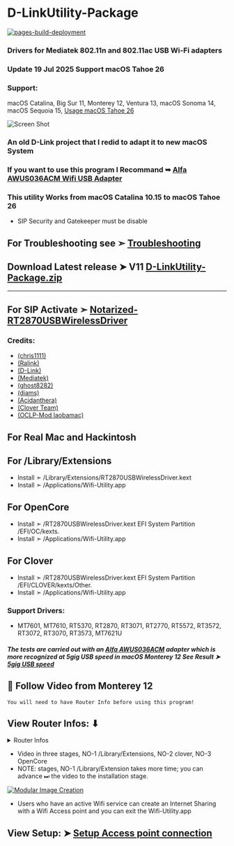 # D-LinkUtility-Package

[![pages-build-deployment](https://github.com/chris1111/D-LinkUtility-Package/actions/workflows/pages/pages-build-deployment/badge.svg)](https://github.com/chris1111/D-LinkUtility-Package/actions/workflows/pages/pages-build-deployment)

### Drivers for Mediatek 802.11n and 802.11ac USB Wi-Fi adapters

### Update 19 Jul 2025 Support macOS Tahoe 26

### Support: 
macOS Catalina, Big Sur 11, Monterey 12, Ventura 13, macOS Sonoma 14, macOS Sequoia 15, [Usage macOS Tahoe 26](https://github.com/chris1111/D-LinkUtility-Package/blob/main/Usage-macOS-Tahoe.md)

![Screen Shot](https://user-images.githubusercontent.com/6248794/160261973-91d444cb-3144-455b-96fa-2ba8bf464798.png)

### An old D-Link project that I redid to adapt it to new macOS System

### If you want to use this program I Recommand ➥ [Alfa AWUS036ACM Wifi USB Adapter](https://www.amazon.ca/Alfa-AWUS036ACM-Long-Range-Dual-Band-Wireless/dp/B073X6RL9D)

### This utility Works from macOS Catalina 10.15 to macOS Tahoe 26

- SIP Security and Gatekeeper must be disable

## For Troubleshooting see ➣ [Troubleshooting](https://github.com/chris1111/D-LinkUtility-Package/blob/main/Troubleshooting.md)

## Download Latest release ➤ V11 [D-LinkUtility-Package.zip](https://github.com/chris1111/D-LinkUtility-Package/releases/tag/V11)
----------------------------------------------------------------
## For SIP Activate ➣ [Notarized-RT2870USBWirelessDriver](https://github.com/chris1111/D-LinkUtility-Package/releases/download/V10/Notarized-RT2870USBWirelessDriver.zip)

### Credits: 
- [(chris1111)](https://github.com/chris1111) 
- [(Ralink)](https://en.wikipedia.org/wiki/Ralink)
- [(D-Link)](https://us.dlink.com/en/consumer) 
- [(Mediatek)](https://www.mediatek.com)
- [(ghost8282)](https://www.insanelymac.com/forum/profile/2241085-ghost8282/)
- [(djams)](https://github.com/djams2904)
- [(Acidanthera)](https://github.com/acidanthera)
- [(Clover Team)](https://github.com/CloverHackyColor/CloverBootloader)
- [(OCLP-Mod laobamac)](https://github.com/laobamac/OCLP-Mod)


## For Real Mac and Hackintosh
## For /Library/Extensions
- Install  ➣ /Library/Extensions/RT2870USBWirelessDriver.kext
- Install  ➣ /Applications/Wifi-Utility.app

## For OpenCore
- Install  ➣ /RT2870USBWirelessDriver.kext EFI System Partition /EFI/OC/kexts.
- Install  ➣ /Applications/Wifi-Utility.app

## For Clover
- Install  ➣ /RT2870USBWirelessDriver.kext EFI System Partition /EFI/CLOVER/kexts/Other.
- Install  ➣ /Applications/Wifi-Utility.app

### Support Drivers:
- MT7601, MT7610, RT5370, RT2870, RT3071, RT2770, RT5572, RT3572, RT3072, RT3070, RT3573, MT7621U

##### The tests are carried out with an [Alfa AWUS036ACM](https://www.amazon.ca/Alfa-AWUS036ACM-Long-Range-Dual-Band-Wireless/dp/B073X6RL9D) adapter which is more recognized at 5gig USB speed in macOS Monterey 12 See Result ➤  [5gig USB speed](https://user-images.githubusercontent.com/6248794/160301333-85e357d4-29ab-4520-b70f-970858cfec28.png)


## 🔽 Follow Video  from Monterey 12 
`You will need to have Router Info before using this program!`
## View Router Infos: ⬇︎
<details> 
  <summary>Router Infos</summary>
  
  ![RouterInfos](https://github.com/chris1111/D-LinkUtility-Package/assets/6248794/c3e00bdf-0757-4b40-83a1-713364b54e1a)

 </details>
  
- Video in three stages, NO-1 /Library/Extensions, NO-2 clover, NO-3 OpenCore
- NOTE: stages, NO-1 /Library/Extension takes more time; you can advance ⏭ the video to the installation stage.

[![Modular Image Creation](https://i87.servimg.com/u/f87/17/99/48/98/68747410.png)](https://youtu.be/tl9Jn6XC1C4)


- Users who have an active Wifi service can create an Internet Sharing with a Wifi Access point and you can exit the Wifi-Utility.app
## View Setup: ➤ [Setup Access point connection](https://github.com/chris1111/D-LinkUtility-Package/blob/main/Access-Point.md)
